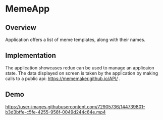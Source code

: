 # MemeApp

## Overview
Application offers a list of meme templates, along with their names.

## Implementation
The application showcases redux can be used to manage an applicaion state. 
The data displayed on screen is taken by the application by making calls to a public api: https://mememaker.github.io/API/ .

## Demo


https://user-images.githubusercontent.com/72905736/144739801-b3d3bffe-c5fe-4255-956f-0049d244c64e.mp4

